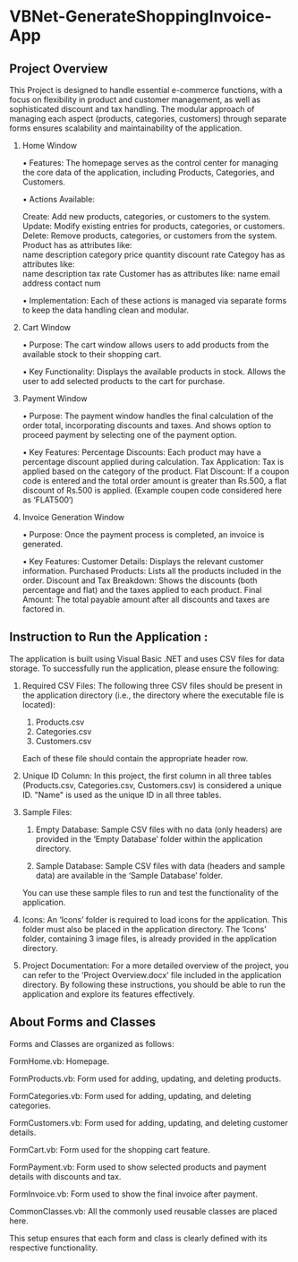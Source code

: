 # VBNet-GenerateShoppingInvoice-App

## Project Overview
This Project is designed to handle essential e-commerce functions, with a focus on flexibility in product and customer management, as well as sophisticated discount and tax handling. The modular approach of managing each aspect (products, categories, customers) through separate forms ensures scalability and maintainability of the application.

1. Home Window
   
      •	Features: The homepage serves as the control center for managing the core data of the application, including Products, Categories, and Customers.

      •	Actions Available:

	Create: Add new products, categories, or customers to the system.
	Update: Modify existing entries for products, categories, or customers.
	Delete: Remove products, categories, or customers from the system.
        Product has as attributes like:  
                name	description	category	price	quantity	discount rate
        Categoy has as attributes like:  
                name	description	tax rate
        Customer has as attributes like: 
                name	email	address	contact num

      •	Implementation: Each of these actions is managed via separate forms to keep the data handling clean and modular.

2. Cart Window
   
      •	Purpose: The cart window allows users to add products from the available stock to their shopping cart.
   
      •	Key Functionality:
	Displays the available products in stock.
	Allows the user to add selected products to the cart for purchase.

4. Payment Window
   
      •	Purpose: The payment window handles the final calculation of the order total, incorporating discounts and taxes. And shows option to proceed payment by selecting one of the payment option.
   
      •	Key Features:
	Percentage Discounts: Each product may have a percentage discount applied during calculation.
	Tax Application: Tax is applied based on the category of the product.
	Flat Discount: If a coupon code is entered and the total order amount is greater than Rs.500, a flat discount of Rs.500 is applied.
(Example coupen code considered here as ‘FLAT500‘)

6. Invoice Generation Window
   
      •	Purpose: Once the payment process is completed, an invoice is generated.
   
      •	Key Features:
	Customer Details: Displays the relevant customer information.
	Purchased Products: Lists all the products included in the order.
	Discount and Tax Breakdown: Shows the discounts (both percentage and flat) and the taxes applied to each product.
	Final Amount: The total payable amount after all discounts and taxes are factored in.





## Instruction to Run the Application :
The application is built using Visual Basic .NET and uses CSV files for data storage. To successfully run the application, please ensure the following:
1.	Required CSV Files:
	The following three CSV files should be present in the application directory (i.e., the directory where the executable file is located):
      1.	Products.csv
      2.	Categories.csv
      3.	Customers.csv
         
	Each of these file should contain the appropriate header row.

2.	Unique ID Column:
	In this project, the first column in all three tables (Products.csv, Categories.csv, Customers.csv) is considered a unique ID.
	"Name" is used as the unique ID in all three tables.

3.	Sample Files:
   
	1.  Empty Database: Sample CSV files with no data (only headers) are provided in the ‘Empty Database’ folder within the application directory.

	2.  Sample Database: Sample CSV files with data (headers and sample data) are available in the ‘Sample Database’ folder.

	You can use these sample files to run and test the functionality of the application.

5.	Icons:
	An ‘Icons’ folder is required to load icons for the application. This folder must also be placed in the application directory.
	The ‘Icons’ folder, containing 3 image files, is already provided in the application directory.

6.	Project Documentation:
	For a more detailed overview of the project, you can refer to the ‘Project Overview.docx’ file included in the application directory.
By following these instructions, you should be able to run the application and explore its features effectively.



## About Forms and Classes

Forms and Classes are organized as follows:

FormHome.vb: Homepage.

FormProducts.vb: Form used for adding, updating, and deleting products.

FormCategories.vb: Form used for adding, updating, and deleting categories.

FormCustomers.vb: Form used for adding, updating, and deleting customer details.

FormCart.vb: Form used for the shopping cart feature.

FormPayment.vb: Form used to show selected products and payment details with discounts and tax.

FormInvoice.vb: Form used to show the final invoice after payment.

CommonClasses.vb: All the commonly used reusable classes are placed here.

This setup ensures that each form and class is clearly defined with its respective functionality.


